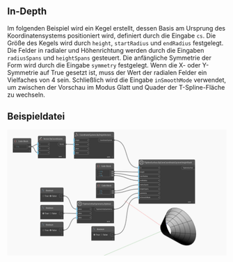 <!--- Autodesk.DesignScript.Geometry.TSpline.TSplineSurface.ByConeCoordinateSystemHeightRadii --->
<!--- O4AZYQKKSK7J5LQTW2WAZMMEFQCRSMDS5RYJ7LGVKPDRQOPRHILQ --->
## In-Depth
Im folgenden Beispiel wird ein Kegel erstellt, dessen Basis am Ursprung des Koordinatensystems positioniert wird, definiert durch die Eingabe `cs`. Die Größe des Kegels wird durch `height`, `startRadius` und `endRadius` festgelegt. Die Felder in radialer und Höhenrichtung werden durch die Eingaben `radiusSpans` und `heightSpans` gesteuert. Die anfängliche Symmetrie der Form wird durch die Eingabe `symmetry` festgelegt. Wenn die X- oder Y-Symmetrie auf True gesetzt ist, muss der Wert der radialen Felder ein Vielfaches von 4 sein. Schließlich wird die Eingabe `inSmoothMode` verwendet, um zwischen der Vorschau im Modus Glatt und Quader der T-Spline-Fläche zu wechseln.

## Beispieldatei

![Example](./O4AZYQKKSK7J5LQTW2WAZMMEFQCRSMDS5RYJ7LGVKPDRQOPRHILQ_img.jpg)
